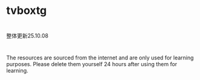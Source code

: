 # tvboxtg
#
整体更新25.10.08
# 
The resources are sourced from the internet and are only used for learning purposes. Please delete them yourself 24 hours after using them for learning.